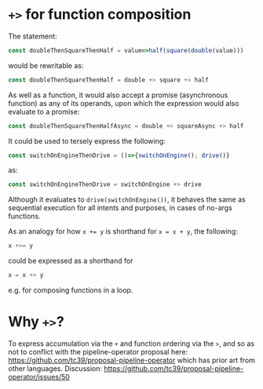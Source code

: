 # `+>` for function composition

The statement:

```javascript
const doubleThenSquareThenHalf = value=>half(square(double(value)))
```

would be rewritable as:

```javascript
const doubleThenSquareThenHalf = double +> square +> half
```

As well as a function, it would also accept a promise (asynchronous function) as any of its operands, upon which the expression would also evaluate to a promise:

```javascript
const doubleThenSquareThenHalfAsync = double +> squareAsync +> half
```

It could be used to tersely express the following:

```javascript
const switchOnEngineThenDrive = ()=>{switchOnEngine(); drive()}
```

as:

```javascript
const switchOnEngineThenDrive = switchOnEngine +> drive
```

Although it evaluates to `drive(switchOnEngine())`, it behaves the same as sequential execution for all intents and purposes, in cases of no-args functions.

As an analogy for how `x += y` is shorthand for `x = x + y`, the following:

```javascript
x +>= y
```

could be expressed as a shorthand for

```javascript
x = x +> y
```

e.g. for composing functions in a loop.

# Why `+>`?

To express accumulation via the `+` and function ordering via the `>`, and so as not to conflict with the pipeline-operator proposal here: https://github.com/tc39/proposal-pipeline-operator which has prior art from other languages. Discussion: https://github.com/tc39/proposal-pipeline-operator/issues/50
